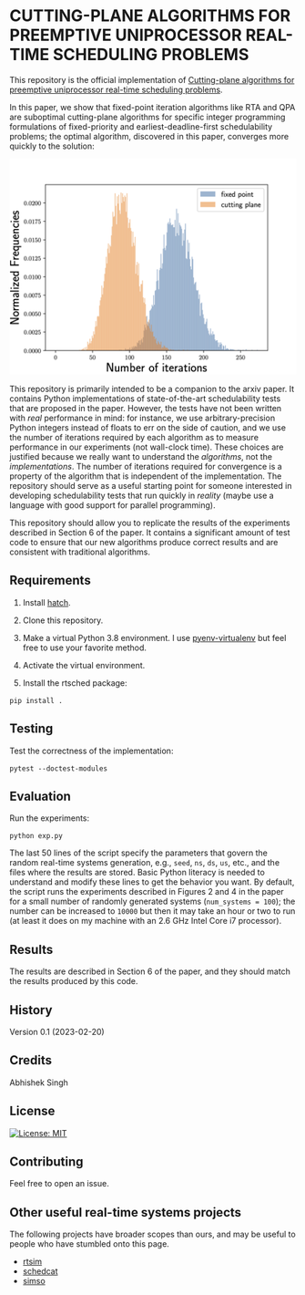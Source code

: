 # CUTTING-PLANE ALGORITHMS FOR PREEMPTIVE UNIPROCESSOR REAL-TIME SCHEDULING PROBLEMS

This repository is the official implementation of [Cutting-plane algorithms for
  preemptive uniprocessor real-time scheduling
  problems](https://arxiv.org/abs/2210.11185).

In this paper, we show that fixed-point iteration algorithms like RTA and QPA
are suboptimal cutting-plane algorithms for specific integer programming
formulations of fixed-priority and earliest-deadline-first schedulability
problems; the optimal algorithm, discovered in this paper, converges more
quickly to the solution:

![compare fixed-point iteration to cutting-plane method](docs/images/fp_cp_compare.png)

This repository is primarily intended to be a companion to the arxiv paper. It
contains Python implementations of state-of-the-art schedulability tests that
are proposed in the paper. However, the tests have not been written with *real*
performance in mind: for instance, we use arbitrary-precision Python integers
instead of floats to err on the side of caution, and we use the number of
iterations required by each algorithm as to measure performance in our
experiments (not wall-clock time). These choices are justified because we really
want to understand the *algorithms*, not the *implementations*. The number of
iterations required for convergence is a property of the algorithm that is
independent of the implementation. The repository should serve as a useful
starting point for someone interested in developing schedulability tests that
run quickly in *reality* (maybe use a language with good support for parallel
programming).

This repository should allow you to replicate the results of the experiments
described in Section 6 of the paper. It contains a significant amount of test
code to ensure that our new algorithms produce correct results and are
consistent with traditional algorithms.

## Requirements

1. Install [hatch](https://hatch.pypa.io/latest/install/).

2. Clone this repository.

3. Make a virtual Python 3.8 environment. I use
   [pyenv-virtualenv](https://github.com/pyenv/pyenv-virtualenv) but feel free
   to use your favorite method.

4. Activate the virtual environment.

5. Install the rtsched package:

```
pip install .
```

## Testing

Test the correctness of the implementation:

```
pytest --doctest-modules
```

## Evaluation

Run the experiments:

```
python exp.py
```

The last 50 lines of the script specify the parameters that govern the random
real-time systems generation, e.g., `seed`, `ns`, `ds`, `us`, etc., and the
files where the results are stored. Basic Python literacy is needed to
understand and modify these lines to get the behavior you want. By default, the
script runs the experiments described in Figures 2 and 4 in the paper for a
small number of randomly generated systems (`num_systems = 100`); the number can
be increased to `10000` but then it may take an hour or two to run (at least it
does on my machine with an 2.6 GHz Intel Core i7 processor).

## Results

The results are described in Section 6 of the paper, and they should match the
results produced by this code.

## History

Version 0.1 (2023-02-20)

## Credits

Abhishek Singh

## License

[![License: MIT](https://img.shields.io/badge/License-MIT-yellow.svg)](https://opensource.org/licenses/MIT)

## Contributing

Feel free to open an issue.

## Other useful real-time systems projects

The following projects have broader scopes than ours, and may be useful to
people who have stumbled onto this page.

- [rtsim](http://rtsim.sssup.it/)
- [schedcat](https://github.com/brandenburg/schedcat)
- [simso](https://github.com/MaximeCheramy/simso)
